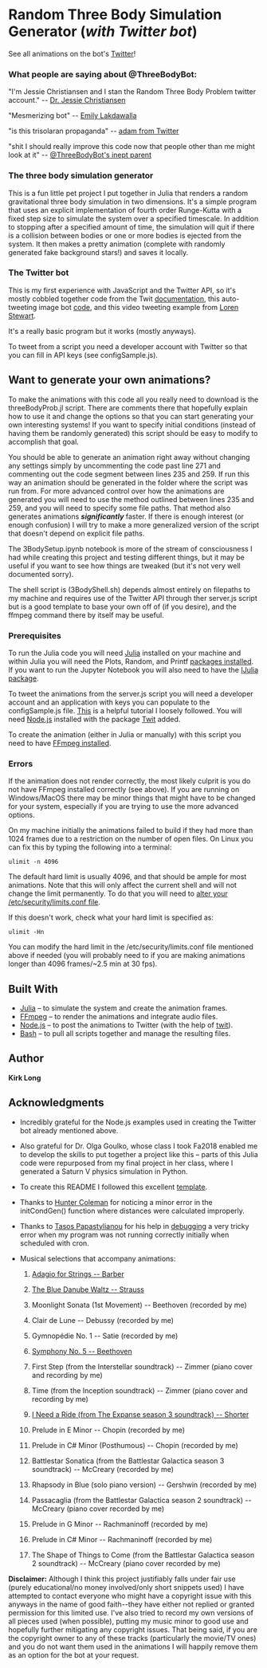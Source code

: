 # Random Three Body Simulation Generator (***with Twitter bot***)

See all animations on the bot's [Twitter](https://twitter.com/ThreeBodyBot)!

### What people are saying about @ThreeBodyBot:

"I'm Jessie Christiansen and I stan the Random Three Body Problem twitter account." -- [Dr. Jessie Christiansen](https://twitter.com/aussiastronomer/status/1263121973082681347)

"Mesmerizing bot" -- [Emily Lakdawalla](https://twitter.com/elakdawalla/status/1263075152691990533)

"is this trisolaran propaganda" -- [adam from Twitter](https://twitter.com/gains_tweets/status/1263103612168712194)

"shit I should really improve this code now that people other than me might look at it" -- [@ThreeBodyBot's inept parent](https://twitter.com/restingframe)

### The three body simulation generator
This is a fun little pet project I put together in Julia that renders a random gravitational three body simulation in two dimensions. It's a simple program that uses an explicit implementation of fourth order Runge-Kutta with a fixed step size to simulate the system over a specified timescale. In addition to stopping after a specified amount of time, the simulation will quit if there is a collision between bodies or one or more bodies is ejected from the system. It then makes a pretty animation (complete with randomly generated fake background stars!) and saves it locally.

### The Twitter bot
This is my first experience with JavaScript and the Twitter API, so it's mostly cobbled together code from the Twit [documentation](https://www.npmjs.com/package/twit), this auto-tweeting image bot [code](https://github.com/fourtonfish/random-image-twitterbot/blob/master/server-attribution.js), and this video tweeting example from [Loren Stewart](https://lorenstewart.me/2017/02/03/twitter-api-uploading-videos-using-node-js/).

It's a really basic program but it works (mostly anyways).

To tweet from a script you need a developer account with Twitter so that you can fill in API keys (see configSample.js).

## Want to generate your own animations?

To make the animations with this code all you really need to download is the threeBodyProb.jl script. There are comments there that hopefully explain how to use it and change the options so that you can start generating your own interesting systems! If you want to specify initial conditions (instead of having them be randomly generated) this script should be easy to modify to accomplish that goal.

You should be able to generate an animation right away without changing any settings simply by uncommenting the code past line 271 and commenting out the code segment between lines 235 and 259. If run this way an animation should be generated in the folder where the script was run from. For more advanced control over how the animations are generated you will need to use the method outlined between lines 235 and 259, and you will need to specify some file paths. That method also generates animations ***significantly*** faster. If there is enough interest (or enough confusion) I will try to make a more generalized version of the script that doesn't depend on explicit file paths.

The 3BodySetup.ipynb notebook is more of the stream of consciousness I had while creating this project and testing different things, but it may be useful if you want to see how things are tweaked (but it's not very well documented sorry).

The shell script is (3BodyShell.sh) depends almost entirely on filepaths to my machine and requires use of the Twitter API through ther server.js script but is a good template to base your own off of (if you desire), and the ffmpeg command there by itself may be useful.

### Prerequisites

To run the Julia code you will need [Julia](https://julialang.org/downloads/platform.html) installed on your machine and within Julia you will need the Plots, Random, and Printf [packages installed](https://docs.julialang.org/en/v1/stdlib/Pkg/index.html). If you want to run the Jupyter Notebook you will also need to have the [IJulia package](https://github.com/JuliaLang/IJulia.jl).

To tweet the animations from the server.js script you will need a developer account and an application with keys you can populate to the configSample.js file. [This](https://www.makeuseof.com/tag/photo-tweeting-twitter-bot-raspberry-pi-nodejs/) is a helpful tutorial I loosely followed. You will need [Node.js](https://nodejs.org/en/download/) installed with the package [Twit](https://www.npmjs.com/package/twit) added.

To create the animation (either in Julia or manually) with this script you need to have [FFmpeg installed](https://ffmpeg.org/download.html).

### Errors

If the animation does not render correctly, the most likely culprit is you do not have FFmpeg installed correctly (see above). If you are running on Windows/MacOS there may be minor things that might have to be changed for your system, especially if you are trying to use the more advanced options.

On my machine initially the animations failed to build if they had more than 1024 frames due to a restriction on the number of open files. On Linux you can fix this by typing the following into a terminal:


```
ulimit -n 4096
```

The default hard limit is usually 4096, and that should be ample for most animations. Note that this will only affect the current shell and will not change the limit permanently. To do that you will need to [alter your /etc/security/limits.conf file](https://sysadminxpert.com/change-ulimit-values-permanently-for-a-user-or-all-user-in-linux/).

If this doesn't work, check what your hard limit is specified as:

```
ulimit -Hn
```

You can modify the hard limit in the /etc/security/limits.conf file mentioned above if needed (you will probably need to if you are making animations longer than 4096 frames/~2.5 min at 30 fps).


## Built With

* [Julia](https://julialang.org/) – to simulate the system and create the animation frames.
* [FFmpeg](https://ffmpeg.org/) – to render the animations and integrate audio files.
* [Node.js](https://nodejs.org/en/) – to post the animations to Twitter (with the help of [twit](https://www.npmjs.com/package/twit)).
* [Bash](https://www.gnu.org/software/bash/) – to pull all scripts together and manage the resulting files.


## Author

 **Kirk Long**


## Acknowledgments

* Incredibly grateful for the Node.js examples used in creating the Twitter bot already mentioned above.

* Also grateful for Dr. Olga Goulko, whose class I took Fa2018 enabled me to develop the skills to put together a project like this – parts of this Julia code were repurposed from my final project in her class, where I generated a Saturn V physics simulation in Python.

* To create this README I followed this excellent [template](https://gist.github.com/PurpleBooth/109311bb0361f32d87a2).

* Thanks to [Hunter Coleman](https://twitter.com/hunto_cole) for noticing a minor error in the initCondGen() function where distances were calculated improperly.

* Thanks to [Tasos Papastylianou](https://stackoverflow.com/users/4183191/tasos-papastylianou) for his help in [debugging](https://stackoverflow.com/questions/59515953/julia-program-stalls-when-run-from-crontab-scheduler-linux?noredirect=1#comment105234026_59515953) a very tricky error when my program was not running correctly initially when scheduled with cron.

* Musical selections that accompany animations:

  1. [Adagio for Strings -- Barber](https://www.youtube.com/watch?v=tVNhFMZP4NM)

  2. [The Blue Danube Waltz -- Strauss](https://www.youtube.com/watch?v=cKkDMiGUbUw)

  3. Moonlight Sonata (1st Movement) -- Beethoven (recorded by me)

  4. Clair de Lune -- Debussy (recorded by me)

  5. Gymnopédie No. 1 -- Satie (recorded by me)

  6. [Symphony No. 5 -- Beethoven](https://www.youtube.com/watch?v=_4IRMYuE1hI)

  7. First Step (from the Interstellar soundtrack) -- Zimmer (piano cover and recording by me)

  8. Time (from the Inception soundtrack) -- Zimmer (piano cover and recording by me)

  9. [I Need a Ride (from The Expanse season 3 soundtrack) -- Shorter](https://www.youtube.com/watch?v=sbWmzoL4FwM)
  
  10. Prelude in E Minor -- Chopin (recorded by me)
  
  11. Prelude in C# Minor (Posthumous) -- Chopin (recorded by me)
  
  12. Battlestar Sonatica (from the Battlestar Galactica season 3 soundtrack) -- McCreary (recorded by me)
  
  13. Rhapsody in Blue (solo piano version) -- Gershwin (recorded by me)
  
  14. Passacaglia (from the Battlestar Galactica season 2 soundtrack) -- McCreary (piano cover recorded by me)
  
  15. Prelude in G Minor -- Rachmaninoff (recorded by me)
  
  16. Prelude in C# Minor -- Rachmaninoff (recorded by me)
  
  17. The Shape of Things to Come (from the Battlestar Galactica season 2 soundtrack) -- McCreary (piano cover recorded by me)
  
**Disclaimer:** Although I think this project justifiably falls under fair use (purely educational/no money involved/only short snippets used) I have attempted to contact everyone who might have a copyright issue with this anyways in the name of good faith--they have either not replied or granted permission for this limited use. I've also tried to record my own versions of all pieces used (when possible), putting my music minor to good use and hopefully further mitigating any copyright issues. That being said, if you are the copyright owner to any of these tracks (particularly the movie/TV ones) and you do not want them used in the animations I will happily remove them as an option for the bot at your request.
